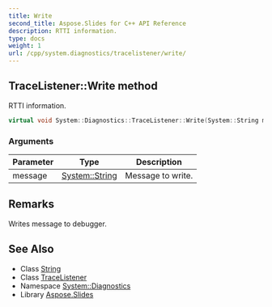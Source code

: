 ```yaml
---
title: Write
second_title: Aspose.Slides for C++ API Reference
description: RTTI information.
type: docs
weight: 1
url: /cpp/system.diagnostics/tracelistener/write/
---
```

## TraceListener::Write method


RTTI information.

```cpp
virtual void System::Diagnostics::TraceListener::Write(System::String message)
```


### Arguments

| Parameter | Type | Description |
| --- | --- | --- |
| message | [System::String](../../../system/string/) | Message to write. |
## Remarks


Writes message to debugger. 
## See Also

* Class [String](../../../system/string/)
* Class [TraceListener](../)
* Namespace [System::Diagnostics](../../)
* Library [Aspose.Slides](../../../)

